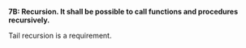 **7B: Recursion.  It shall be possible to call functions and procedures recursively.**

Tail recursion is a requirement.
